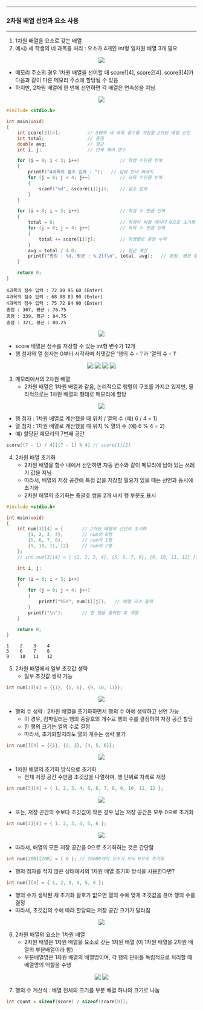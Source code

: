 -----
### 2차원 배열 선언과 요소 사용
-----
1. 1차원 배열을 요소로 갖는 배열
2. 예시) 세 학생의 네 과목을 처리 : 요소가 4개인 int형 일차원 배열 3개 필요
<div align="center">
<img src="https://github.com/user-attachments/assets/eea49257-3f9b-4eff-ad00-03b282f60d48">
</div>

  - 메모리 주소의 경우 1차원 배열을 선어할 때 score1[4], score2[4]. score3[4]가 다음과 같이 다른 메모리 주소에 할당될 수 있음
  - 하지만, 2차원 배열에 한 번에 선언하면 각 배열은 연속성을 지님
<div align="center">
<img src="https://github.com/user-attachments/assets/b751d494-b4c7-471f-8dcf-9d902fc4f6ef">
</div>

```c
#include <stdio.h>

int main(void)
{
	int score[3][4];          // 3명의 네 과목 점수를 저장할 2차원 배열 선언
	int total;                // 총점
	double avg;               // 평균
	int i, j;                 // 반복 제어 변수

	for (i = 0; i < 3; i++)               // 학생 수만큼 반복
	{
		printf("4과목의 점수 입력 : ");   // 입력 안내 메세지
		for (j = 0; j < 4; j++)           // 과목 수만큼 반복
		{
			scanf("%d", &score[i][j]);    // 점수 입력
		}
	}

	for (i = 0; i < 3; i++)               // 학생 수 만큼 반복
	{
		total = 0;                        // 학생이 바뀔 때마다 0으로 초기화
		for (j = 0; j < 4; j++)           // 과목 수 만큼 반복
		{
			total += score[i][j];         // 학생별로 총점 누적
		}
		avg = total / 4.0;                // 평균 계산
		printf("총점 : %d, 평균 : %.2lf\n", total, avg);   // 총점, 평균 출력
	}

	return 0;
}
```
```
4과목의 점수 입력 : 72 80 95 60 (Enter)
4과목의 점수 입력 : 68 98 83 90 (Enter)
4과목의 점수 입력 : 75 72 84 90 (Enter)
총점 : 307, 평균 : 76.75
총점 : 339, 평균 : 84.75
총점 : 321, 평균 : 80.25
```
<div align="center">
<img src="https://github.com/user-attachments/assets/580c9f21-683d-4704-92c2-d64c7d2f877e">
</div>

  - score 배열은 점수를 저장할 수 있는 int형 변수가 12개
  - 행 첨자와 열 첨자는 0부터 시작하며 최댓값은 '행의 수 - 1'과 '열의 수 - 1'
<div align="center">
<img src="https://github.com/user-attachments/assets/a6752675-8d63-4dcc-b8d0-b02101adf8da">
<img src="https://github.com/user-attachments/assets/171df04b-c7d9-42be-9e36-7a018a8639f8"> 
<img src="https://github.com/user-attachments/assets/579d74dc-d0a9-4af7-8f7e-db6151a82c4b"> 
<img src="https://github.com/user-attachments/assets/8a4e850b-34aa-41d1-ad14-158a3c4a51bc">
</div>

3. 메모리에서의 2차원 배열
   - 2차원 배열은 1차원 배열과 같음, 논리적으로 행렬의 구조를 가지고 있지만, 물리적으로는 1차원 배열의 형태로 메모리에 할당
<div align="center">
<img src="https://github.com/user-attachments/assets/21c57917-b8fc-4f9e-bdd8-e3ba6f05b572">
</div>

   - 행 첨자 : 1차원 배열로 계산했을 때 위치 / 열의 수 (예) 6 / 4 = 1)
   - 열 첨자 : 1차원 배열로 계산했을 때 위치 % 열의 수 (예) 6 % 4 = 2)
   - 예) 할당된 메모리의 7번째 공간
```c
score[(7 - 1) / 4][(7 - 1) % 4] // score[1][2]
```

4. 2차원 배열 초기화
   - 2차원 배열을 함수 내에서 선언하면 자동 변수와 같이 메모리에 남아 있는 쓰레기 값을 지님
   - 따라서, 배열의 저장 공간에 특정 값을 저장할 필요가 있을 때는 선언과 동시에 초기화
   - 2차원 배열의 초기화는 중괄호 쌍을 2개 써서 행 부분도 표시
```c
#include <stdio.h>

int main(void)
{
	int num[3][4] = {       // 2차원 배열의 선언과 초기화
		{1, 2, 3, 4},       // num의 0행
		{5, 6, 7, 8},       // num의 1행
		{9, 10, 11, 12}     // num의 2행
	};
	// int num[3][4] = { {1, 2, 3, 4}, {5, 6, 7, 8}, {9, 10, 11, 12} }; 와 같은 문장

	int i, j;

	for (i = 0; i < 3; i++)
	{
		for (j = 0; j < 4; j++)
		{
			printf("%5d", num[i][j]);   // 배열 요소 출력
		}
		printf("\n");       // 한 행을 출력한 후 개행
	}

	return 0;
}
```
```
1    2    3    4
5    6    7    8
9    10   11   12
```

5. 2차원 배열에서 일부 초깃값 생략
   - 일부 초깃값 생략 가능
```c
int num[3][4] = {{1}, {5, 6}, {9, 10, 11}};
```
<div align="center">
<img src="https://github.com/user-attachments/assets/5dde01cf-3f5d-4927-9417-26e418f3fe45">
</div>

   - 행의 수 생략 : 2차원 배열을 초기화하면서 행의 수 아예 생략하고 선언 가능
     + 이 경우, 컴파일러는 행의 중괄호의 개수로 행의 수를 결정하여 저장 공간 할당
     + 한 행의 크기는 열의 수로 결정
     + 따라서, 초기화할지라도 열의 개수는 생략 불가
```c
int num[][4] = {{1}, {2, 3}, {4, 5, 6}};
```
<div align="center">
<img src="https://github.com/user-attachments/assets/e1df9a8c-7d89-4382-a407-0109aec07981">
</div>

   - 1차원 배열의 초기화 방식으로 초기화
     + 전체 저장 공간 수만큼 초깃값을 나열하며, 행 단위로 차례로 저장
```c
int num[3][4] = { 1, 2, 3, 4, 5, 6, 7, 8, 9, 10, 11, 12 };
```
<div align="center">
<img src="https://github.com/user-attachments/assets/2a0ca235-4ddf-4dc2-b8a2-9f8e56a35f05">
</div>

  + 또는, 저장 곤간의 수보다 초깃값이 작은 경우 남는 저장 공간은 모두 0으로 초기화
```c
int num[3][4] = { 1, 2, 3, 4, 5, 6 };
```
<div align="center">
<img src="https://github.com/user-attachments/assets/6dc8d73f-cfc3-440a-bea9-fc00bfc60b82">
</div>

  + 따라서, 배열의 모든 저장 공간을 0으로 초기화하는 것은 간단함
```c
int num[200][200] = { 0 }; // 20000개의 요소가 모두 0으로 초기화
```

  + 행의 첨자를 적지 않은 상태에서의 1차원 배열 초기화 방식을 사용한다면?
```c
int num[][4] = { 1, 2, 3, 4, 5, 6 };
```
  + 행의 수가 생략된 채 초기화 괄호가 없으면 열의 수에 맞게 초깃값을 끊어 행의 수를 결정
  + 따라서, 초깃값의 수에 따라 할당되는 저장 공간 크기가 달라짐
<div align="center">
<img src="https://github.com/user-attachments/assets/f09fd58d-b126-43d8-8b48-d00a74c5a47d">
</div>

6. 2차원 배열의 요소는 1차원 배열
   - 2차원 배열은 1차원 배열을 요소로 갖는 1차원 배열 (이 1차원 배열을 2차원 배열의 부분배열이라 함)
   - 부분배열명은 1차원 배열의 배열명이며, 각 행의 단위를 독립적으로 처리할 때 배열명의 역할을 수행
<div align="center">
<img src="https://github.com/user-attachments/assets/a608a63c-2ea9-4b87-bcd2-20eb8dc97df2">
<img src="https://github.com/user-attachments/assets/fe967b25-4e95-4794-a43f-5d438bf4b4de">
</div>

7. 행의 수 계산식 : 배열 전체의 크기를 부분 배열 하나의 크기로 나눔
```c
int count = sizeof(score) / sizeof(score[0]);
